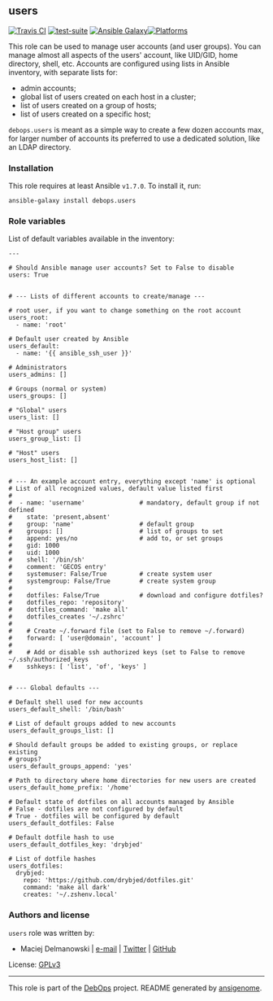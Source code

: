 ## users

[![Travis CI](https://secure.travis-ci.org/debops/ansible-users.png)](http://travis-ci.org/debops/ansible-users) [![test-suite](http://img.shields.io/badge/test--suite-ansible--users-blue.svg)](https://github.com/debops/test-suite/tree/master/ansible-users/) [![Ansible Galaxy](http://img.shields.io/badge/galaxy-debops.users-660198.svg)](https://galaxy.ansible.com/list#/roles/1605)[![Platforms](http://img.shields.io/badge/platforms-debian%20|%20ubuntu-lightgrey.svg)](#)

This role can be used to manage user accounts (and user groups). You can
manage almost all aspects of the users' account, like UID/GID, home
directory, shell, etc. Accounts are configured using lists in Ansible
inventory, with separate lists for:

* admin accounts;
* global list of users created on each host in a cluster;
* list of users created on a group of hosts;
* list of users created on a specific host;

`debops.users` is meant as a simple way to create a few dozen accounts max,
for larger number of accounts its preferred to use a dedicated solution,
like an LDAP directory.


### Installation

This role requires at least Ansible `v1.7.0`. To install it, run:

    ansible-galaxy install debops.users






### Role variables

List of default variables available in the inventory:

    ---
    
    # Should Ansible manage user accounts? Set to False to disable
    users: True
    
    
    # --- Lists of different accounts to create/manage ---
    
    # root user, if you want to change something on the root account
    users_root:
      - name: 'root'
    
    # Default user created by Ansible
    users_default:
      - name: '{{ ansible_ssh_user }}'
    
    # Administrators
    users_admins: []
    
    # Groups (normal or system)
    users_groups: []
    
    # "Global" users
    users_list: []
    
    # "Host group" users
    users_group_list: []
    
    # "Host" users
    users_host_list: []
    
    
    # --- An example account entry, everything except 'name' is optional
    # List of all recognized values, default value listed first
    #
    #  - name: 'username'               # mandatory, default group if not defined
    #    state: 'present,absent'
    #    group: 'name'                  # default group
    #    groups: []                     # list of groups to set
    #    append: yes/no                 # add to, or set groups
    #    gid: 1000
    #    uid: 1000
    #    shell: '/bin/sh'
    #    comment: 'GECOS entry'
    #    systemuser: False/True         # create system user
    #    systemgroup: False/True        # create system group
    #
    #    dotfiles: False/True           # download and configure dotfiles?
    #    dotfiles_repo: 'repository'
    #    dotfiles_command: 'make all'
    #    dotfiles_creates '~/.zshrc'
    #
    #    # Create ~/.forward file (set to False to remove ~/.forward)
    #    forward: [ 'user@domain', 'account' ]
    #
    #    # Add or disable ssh authorized keys (set to False to remove ~/.ssh/authorized_keys
    #    sshkeys: [ 'list', 'of', 'keys' ]
    
    
    # --- Global defaults ---
    
    # Default shell used for new accounts
    users_default_shell: '/bin/bash'
    
    # List of default groups added to new accounts
    users_default_groups_list: []
    
    # Should default groups be added to existing groups, or replace existing
    # groups?
    users_default_groups_append: 'yes'
    
    # Path to directory where home directories for new users are created
    users_default_home_prefix: '/home'
    
    # Default state of dotfiles on all accounts managed by Ansible
    # False - dotfiles are not configured by default
    # True - dotfiles will be configured by default
    users_default_dotfiles: False
    
    # Default dotfile hash to use
    users_default_dotfiles_key: 'drybjed'
    
    # List of dotfile hashes
    users_dotfiles:
      drybjed:
        repo: 'https://github.com/drybjed/dotfiles.git'
        command: 'make all dark'
        creates: '~/.zshenv.local'




### Authors and license

`users` role was written by:

- Maciej Delmanowski | [e-mail](mailto:drybjed@gmail.com) | [Twitter](https://twitter.com/drybjed) | [GitHub](https://github.com/drybjed)

License: [GPLv3](https://tldrlegal.com/license/gnu-general-public-license-v3-(gpl-3))

***

This role is part of the [DebOps](http://debops.org/) project. README generated by [ansigenome](https://github.com/nickjj/ansigenome/).

